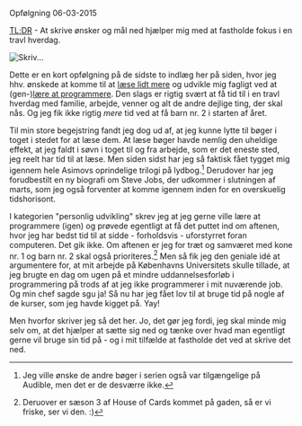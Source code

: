 Opf&oslash;lgning
06-03-2015


[TL;DR](http://en.wikipedia.org/wiki/Wikipedia:Too_long;_didn't_read) - At skrive ønsker og mål ned hjælper mig med at fastholde fokus i en travl hverdag. 

![Skriv...](https://log.logiskhave.dk/static/20150307_write.jpg "Skriv...")

Dette er en kort opfølgning på de sidste to indlæg her på siden, hvor jeg hhv. ønskede at komme til at [læse lidt mere](http://log.logiskhave.dk/2014/foundation-trilogien.html) og udvikle mig fagligt ved at (gen-)[lære at programmere](http://log.logiskhave.dk/2014/en-udviklingsplan.html). Den slags er rigtig svært at få tid til i en travl hverdag med familie, arbejde, venner og alt de andre dejlige ting, der skal nås. Og jeg fik ikke rigtig *mere* tid ved at få barn nr. 2 i starten af året.

Til min store begejstring fandt jeg dog ud af, at jeg kunne lytte til bøger i toget i stedet for at læse dem. At læse bøger havde nemlig den uheldige effekt, at jeg faldt i søvn i toget til og fra arbejde, som er det eneste sted, jeg reelt har tid til at læse. Men siden sidst har jeg så faktisk fået tygget mig igennem hele Asimovs oprindelige trilogi på lydbog.[^2] Derudover har jeg forudbestilt en ny biografi om Steve Jobs, der udkommer i slutningen af marts, som jeg også forventer at komme igennem inden for en overskuelig tidshorisont.

I kategorien "personlig udvikling" skrev jeg at jeg gerne ville lære at programmere (igen) og prøvede egentligt at få det puttet ind om aftenen, hvor jeg har bedst tid til at sidde - forholdsvis - uforstyrret foran computeren. Det gik ikke. Om aftenen er jeg for træt og samværet med kone nr. 1 og barn nr. 2 skal også prioriteres.[^1] Men så fik jeg den geniale idé at argumentere for, at mit arbejde på Københavns Universitets skulle tillade, at jeg brugte en dag om ugen på et mindre uddannelsesforløb i programmering på trods af at jeg ikke programmerer i mit nuværende job. Og min chef sagde sgu ja! Så nu har jeg fået lov til at bruge tid på nogle af de kurser, som jeg havde kigget på. Yay!

Men hvorfor skriver jeg så det her. Jo, det gør jeg fordi, jeg skal minde mig selv om, at det hjælper at sætte sig ned og tænke over hvad man egentligt gerne vil bruge sin tid på - og i mit tilfælde at fastholde det ved at skrive det ned.

[^2]: Jeg ville ønske de andre bøger i serien også var tilgængelige på Audible, men det er de desværre ikke.
[^1]: Deruover er sæson 3 af House of Cards kommet på gaden, så er vi friske, ser vi den. :)
